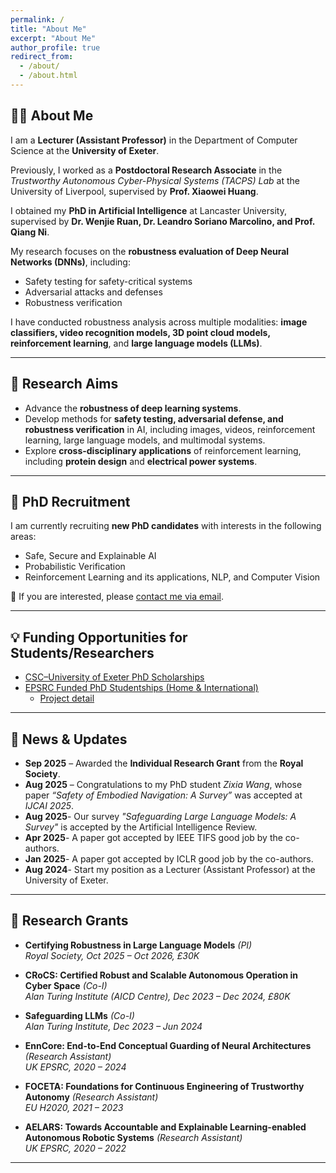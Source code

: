 ```yaml
---
permalink: /
title: "About Me"
excerpt: "About Me"
author_profile: true
redirect_from: 
  - /about/
  - /about.html
---
```


## 👨‍🏫 About Me
I am a **Lecturer (Assistant Professor)** in the Department of Computer Science at the **University of Exeter**.  

Previously, I worked as a **Postdoctoral Research Associate** in the *Trustworthy Autonomous Cyber-Physical Systems (TACPS) Lab* at the University of Liverpool, supervised by **Prof. Xiaowei Huang**.  

I obtained my **PhD in Artificial Intelligence** at Lancaster University, supervised by **Dr. Wenjie Ruan, Dr. Leandro Soriano Marcolino, and Prof. Qiang Ni**.  

My research focuses on the **robustness evaluation of Deep Neural Networks (DNNs)**, including:  
- Safety testing for safety-critical systems  
- Adversarial attacks and defenses  
- Robustness verification  

I have conducted robustness analysis across multiple modalities: **image classifiers, video recognition models, 3D point cloud models, reinforcement learning**, and **large language models (LLMs)**.

---

## 🎯 Research Aims
- Advance the **robustness of deep learning systems**.  
- Develop methods for **safety testing, adversarial defense, and robustness verification** in AI, including images, videos, reinforcement learning, large language models, and multimodal systems.  
- Explore **cross-disciplinary applications** of reinforcement learning, including **protein design** and **electrical power systems**.  

---

## 📢 PhD Recruitment
I am currently recruiting **new PhD candidates** with interests in the following areas:  
- Safe, Secure and Explainable AI  
- Probabilistic Verification  
- Reinforcement Learning and its applications, NLP, and Computer Vision  

📧 If you are interested, please [contact me via email](mailto:carolinemu96@yahoo.com).

---

## 💡 Funding Opportunities for Students/Researchers
- [CSC–University of Exeter PhD Scholarships](https://www.exeter.ac.uk/study/pg-research/csc-scholarships/)  
- [EPSRC Funded PhD Studentships (Home & International)](https://www.exeter.ac.uk/study/pg-research/funding/phdfunding/epsrc-dtp-studentships/)  
  - [Project detail](https://www.exeter.ac.uk/v8media/recruitmentsites/documents/Robustness_Evaluation_in_Reinforcement_Learning_(Dr_Rohghui_Mu).pdf)  

---
## 📰 News & Updates
- **Sep 2025** – Awarded the **Individual Research Grant** from the **Royal Society**.  
- **Aug 2025** – Congratulations to my PhD student *Zixia Wang*, whose paper *“Safety of Embodied Navigation: A Survey”* was accepted at *IJCAI 2025*.
- **Aug 2025**- Our survey *"Safeguarding Large Language Models: A Survey"* is accepted by the Artificial Intelligence Review.  
- **Apr 2025**- A paper got accepted by IEEE TIFS good job by the co-authors.
- **Jan 2025**- A paper got accepted by ICLR good job by the co-authors.
- **Aug 2024**- Start my position as a Lecturer (Assistant Professor) at the University of Exeter.
  
---

## 🔬 Research Grants
- **Certifying Robustness in Large Language Models** *(PI)*  
  *Royal Society, Oct 2025 – Oct 2026, £30K*  

- **CRoCS: Certified Robust and Scalable Autonomous Operation in Cyber Space** *(Co-I)*  
  *Alan Turing Institute (AICD Centre), Dec 2023 – Dec 2024, £80K*  

- **Safeguarding LLMs** *(Co-I)*  
  *Alan Turing Institute, Dec 2023 – Jun 2024*  

- **EnnCore: End-to-End Conceptual Guarding of Neural Architectures** *(Research Assistant)*  
  *UK EPSRC, 2020 – 2024*  

- **FOCETA: Foundations for Continuous Engineering of Trustworthy Autonomy** *(Research Assistant)*  
  *EU H2020, 2021 – 2023*  

- **AELARS: Towards Accountable and Explainable Learning-enabled Autonomous Robotic Systems** *(Research Assistant)*  
  *UK EPSRC, 2020 – 2022*  


---






